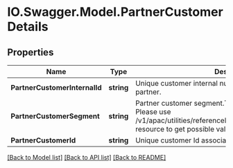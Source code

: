 # IO.Swagger.Model.PartnerCustomerDetails
## Properties

Name | Type | Description | Notes
------------ | ------------- | ------------- | -------------
**PartnerCustomerInternalId** | **string** | Unique customer internal number associated with the partner. | [optional] 
**PartnerCustomerSegment** | **string** | Partner customer segment.This is a reference data field. Please use /v1/apac/utilities/referenceData/{partnerCustomerSegment} resource to get possible value of this field with description. | [optional] 
**PartnerCustomerId** | **string** | Unique customer Id associated with the partner | [optional] 

[[Back to Model list]](../README.md#documentation-for-models) [[Back to API list]](../README.md#documentation-for-api-endpoints) [[Back to README]](../README.md)

